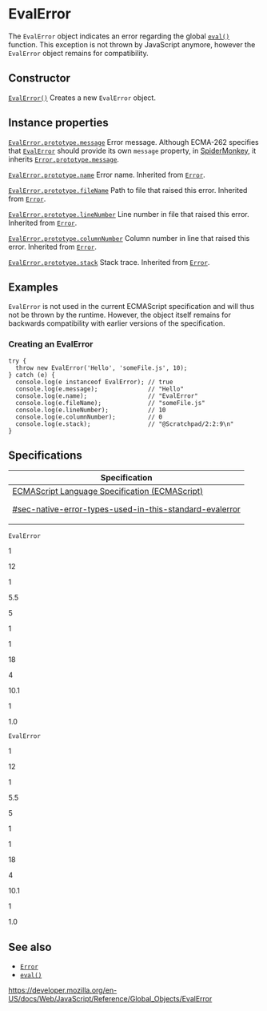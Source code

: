 # EvalError

The `EvalError` object indicates an error regarding the global [`eval()`](eval) function. This exception is not thrown by JavaScript anymore, however the `EvalError` object remains for compatibility.

## Constructor

[`EvalError()`](evalerror/evalerror)
Creates a new `EvalError` object.

## Instance properties

[`EvalError.prototype.message`](error/message)
Error message. Although ECMA-262 specifies that [`EvalError`](evalerror) should provide its own `message` property, in [SpiderMonkey](https://developer.mozilla.org/en-US/docs/Mozilla/Projects/SpiderMonkey), it inherits [`Error.prototype.message`](error/message).

[`EvalError.prototype.name`](error/name)
Error name. Inherited from [`Error`](error).

[`EvalError.prototype.fileName`](error/filename)
Path to file that raised this error. Inherited from [`Error`](error).

[`EvalError.prototype.lineNumber`](error/linenumber)
Line number in file that raised this error. Inherited from [`Error`](error).

[`EvalError.prototype.columnNumber`](error/columnnumber)
Column number in line that raised this error. Inherited from [`Error`](error).

[`EvalError.prototype.stack`](error/stack)
Stack trace. Inherited from [`Error`](error).

## Examples

`EvalError` is not used in the current ECMAScript specification and will thus not be thrown by the runtime. However, the object itself remains for backwards compatibility with earlier versions of the specification.

### Creating an EvalError

    try {
      throw new EvalError('Hello', 'someFile.js', 10);
    } catch (e) {
      console.log(e instanceof EvalError); // true
      console.log(e.message);              // "Hello"
      console.log(e.name);                 // "EvalError"
      console.log(e.fileName);             // "someFile.js"
      console.log(e.lineNumber);           // 10
      console.log(e.columnNumber);         // 0
      console.log(e.stack);                // "@Scratchpad/2:2:9\n"
    }

## Specifications

<table>
<thead>
<tr class="header">
<th>Specification</th>
</tr>
</thead>
<tbody>
<tr class="odd">
<td>
<a href="https://tc39.es/ecma262/#sec-native-error-types-used-in-this-standard-evalerror">ECMAScript Language Specification (ECMAScript)
<br/>

<span class="small">#sec-native-error-types-used-in-this-standard-evalerror</span>
</a>
</td>
</tr>
</tbody>
</table>

`EvalError`

1

12

1

5.5

5

1

1

18

4

10.1

1

1.0

`EvalError`

1

12

1

5.5

5

1

1

18

4

10.1

1

1.0

## See also

-   [`Error`](error)
-   [`eval()`](eval)

<a href="https://developer.mozilla.org/en-US/docs/Web/JavaScript/Reference/Global_Objects/EvalError" class="_attribution-link">https://developer.mozilla.org/en-US/docs/Web/JavaScript/Reference/Global_Objects/EvalError</a>
